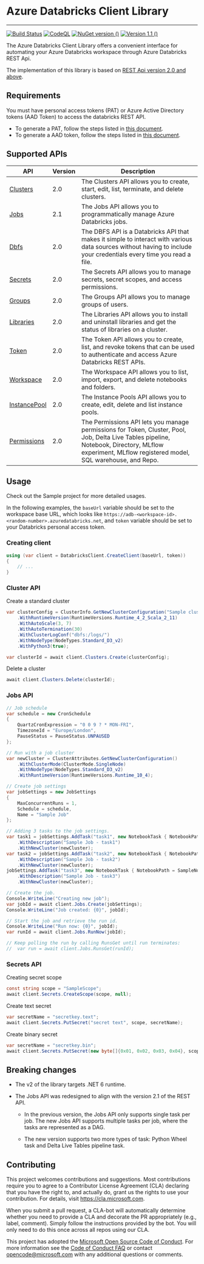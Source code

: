 # Azure Databricks Client Library

----------
[![Build Status](https://microsoft.visualstudio.com/Data%20Science/_apis/build/status/azure-databricks-client-2.0?branchName=master)](https://microsoft.visualstudio.com/Data%20Science/_build/latest?definitionId=87621&branchName=master)
[![CodeQL](https://github.com/Azure/azure-databricks-client/actions/workflows/codeql-analysis.yml/badge.svg)](https://github.com/Azure/azure-databricks-client/actions/workflows/codeql-analysis.yml)
[![NuGet version ()](https://img.shields.io/badge/nuget-blue.svg)](https://www.nuget.org/packages/Microsoft.Azure.Databricks.Client/)
[![Version 1.1 ()](https://img.shields.io/badge/1.1%20release-informational.svg)](https://github.com/Azure/azure-databricks-client/tree/releases/1.1)

The Azure Databricks Client Library offers a convenient interface for automating your Azure Databricks workspace through Azure Databricks REST Api.

The implementation of this library is based on [REST Api version 2.0 and above](https://docs.azuredatabricks.net/api/latest/index.html#).  

## Requirements

You must have personal access tokens (PAT) or Azure Active Directory tokens (AAD Token) to access the databricks REST API.

- To generate a PAT, follow the steps listed in [this document](https://docs.azuredatabricks.net/api/latest/authentication.html).
- To generate a AAD token, follow the steps listed in [this document](https://docs.microsoft.com/en-us/azure/databricks/dev-tools/api/latest/aad/service-prin-aad-token).

## Supported APIs

| API                                                                                                   | Version | Description                                                                                                                                                                                          |
|-------------------------------------------------------------------------------------------------------|---------|------------------------------------------------------------------------------------------------------------------------------------------------------------------------------------------------------|
| [Clusters](https://docs.microsoft.com/en-us/azure/databricks/dev-tools/api/latest/clusters)           | 2.0     | The Clusters API allows you to create, start, edit, list, terminate, and delete clusters.                                                                                                            |
| [Jobs](https://docs.microsoft.com/en-us/azure/databricks/dev-tools/api/latest/jobs)                   | 2.1     | The Jobs API allows you to programmatically manage Azure Databricks jobs.                                                                                                                            |
| [Dbfs](https://docs.microsoft.com/en-us/azure/databricks/dev-tools/api/latest/dbfs)                   | 2.0     | The DBFS API is a Databricks API that makes it simple to interact with various data sources without having to include your credentials every time you read a file.                                   |
| [Secrets](https://docs.microsoft.com/en-us/azure/databricks/dev-tools/api/latest/secrets)             | 2.0     | The Secrets API allows you to manage secrets, secret scopes, and access permissions.                                                                                                                 |
| [Groups](https://docs.microsoft.com/en-us/azure/databricks/dev-tools/api/latest/groups)               | 2.0     | The Groups API allows you to manage groups of users.                                                                                                                                                 |
| [Libraries](https://docs.microsoft.com/en-us/azure/databricks/dev-tools/api/latest/libraries)         | 2.0     | The Libraries API allows you to install and uninstall libraries and get the status of libraries on a cluster.                                                                                        |
| [Token](https://docs.microsoft.com/en-us/azure/databricks/dev-tools/api/latest/tokens)                | 2.0     | The Token API allows you to create, list, and revoke tokens that can be used to authenticate and access Azure Databricks REST APIs.                                                                  |
| [Workspace](https://docs.microsoft.com/en-us/azure/databricks/dev-tools/api/latest/workspace)         | 2.0     | The Workspace API allows you to list, import, export, and delete notebooks and folders.                                                                                                              |
| [InstancePool](https://docs.microsoft.com/en-us/azure/databricks/dev-tools/api/latest/instance-pools) | 2.0     | The Instance Pools API allows you to create, edit, delete and list instance pools.                                                                                                                   |
| [Permissions](https://docs.microsoft.com/en-us/azure/databricks/dev-tools/api/latest/permissions)     | 2.0     | The Permissions API lets you manage permissions for Token, Cluster, Pool, Job, Delta Live Tables pipeline, Notebook, Directory, MLflow experiment, MLflow registered model, SQL warehouse, and Repo. |

## Usage

Check out the Sample project for more detailed usages.

In the following examples, the `baseUrl` variable should be set to the workspace base URL, which looks like `https://adb-<workspace-id>.<random-number>.azuredatabricks.net`, and `token` variable should be set to your Databricks personal access token.

### Creating client

```cs
using (var client = DatabricksClient.CreateClient(baseUrl, token))
{
    // ...
}

```

### Cluster API

Create a standard cluster

```cs
var clusterConfig = ClusterInfo.GetNewClusterConfiguration("Sample cluster")
    .WithRuntimeVersion(RuntimeVersions.Runtime_4_2_Scala_2_11)
    .WithAutoScale(3, 7)
    .WithAutoTermination(30)
    .WithClusterLogConf("dbfs:/logs/")
    .WithNodeType(NodeTypes.Standard_D3_v2)
    .WithPython3(true);

var clusterId = await client.Clusters.Create(clusterConfig);
```

Delete a cluster

```cs
await client.Clusters.Delete(clusterId);
```

### Jobs API

```cs
// Job schedule
var schedule = new CronSchedule
{
    QuartzCronExpression = "0 0 9 ? * MON-FRI",
    TimezoneId = "Europe/London",
    PauseStatus = PauseStatus.UNPAUSED
};

// Run with a job cluster
var newCluster = ClusterAttributes.GetNewClusterConfiguration()
    .WithClusterMode(ClusterMode.SingleNode)
    .WithNodeType(NodeTypes.Standard_D3_v2)
    .WithRuntimeVersion(RuntimeVersions.Runtime_10_4);

// Create job settings
var jobSettings = new JobSettings
{
    MaxConcurrentRuns = 1,
    Schedule = schedule,
    Name = "Sample Job"
};

// Adding 3 tasks to the job settings.
var task1 = jobSettings.AddTask("task1", new NotebookTask { NotebookPath = SampleNotebookPath })
    .WithDescription("Sample Job - task1")
    .WithNewCluster(newCluster);
var task2 = jobSettings.AddTask("task2", new NotebookTask { NotebookPath = SampleNotebookPath })
    .WithDescription("Sample Job - task2")
    .WithNewCluster(newCluster);
jobSettings.AddTask("task3", new NotebookTask { NotebookPath = SampleNotebookPath }, new[] { task1, task2 })
    .WithDescription("Sample Job - task3")
    .WithNewCluster(newCluster);

// Create the job.
Console.WriteLine("Creating new job");
var jobId = await client.Jobs.Create(jobSettings);
Console.WriteLine("Job created: {0}", jobId);

// Start the job and retrieve the run id.
Console.WriteLine("Run now: {0}", jobId);
var runId = await client.Jobs.RunNow(jobId);

// Keep polling the run by calling RunsGet until run terminates:
//  var run = await client.Jobs.RunsGet(runId);
```

### Secrets API

Creating secret scope

```cs
const string scope = "SampleScope";
await client.Secrets.CreateScope(scope, null);
```

Create text secret

```cs
var secretName = "secretkey.text";
await client.Secrets.PutSecret("secret text", scope, secretName);
```

Create binary secret

```cs
var secretName = "secretkey.bin";
await client.Secrets.PutSecret(new byte[]{0x01, 0x02, 0x03, 0x04}, scope, secretName);
```

## Breaking changes

- The v2 of the library targets .NET 6 runtime.

- The Jobs API was redesigned to align with the version 2.1 of the REST API.

  - In the previous version, the Jobs API only supports single task per job. The new Jobs API supports multiple tasks per job, where the tasks are represented as a DAG.

  - The new version supports two more types of task: Python Wheel task and Delta Live Tables pipeline task.

## Contributing

This project welcomes contributions and suggestions.  Most contributions require you to agree to a
Contributor License Agreement (CLA) declaring that you have the right to, and actually do, grant us
the rights to use your contribution. For details, visit https://cla.microsoft.com.

When you submit a pull request, a CLA-bot will automatically determine whether you need to provide
a CLA and decorate the PR appropriately (e.g., label, comment). Simply follow the instructions
provided by the bot. You will only need to do this once across all repos using our CLA.

This project has adopted the [Microsoft Open Source Code of Conduct](https://opensource.microsoft.com/codeofconduct/).
For more information see the [Code of Conduct FAQ](https://opensource.microsoft.com/codeofconduct/faq/) or
contact [opencode@microsoft.com](mailto:opencode@microsoft.com) with any additional questions or comments.
